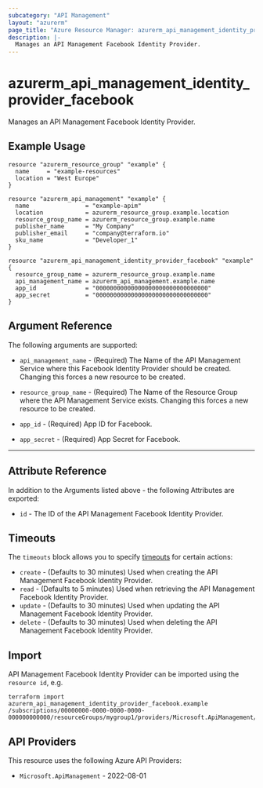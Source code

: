 ```yaml
---
subcategory: "API Management"
layout: "azurerm"
page_title: "Azure Resource Manager: azurerm_api_management_identity_provider_facebook"
description: |-
  Manages an API Management Facebook Identity Provider.
---
```


# azurerm_api_management_identity_provider_facebook

Manages an API Management Facebook Identity Provider.

## Example Usage

```hcl
resource "azurerm_resource_group" "example" {
  name     = "example-resources"
  location = "West Europe"
}

resource "azurerm_api_management" "example" {
  name                = "example-apim"
  location            = azurerm_resource_group.example.location
  resource_group_name = azurerm_resource_group.example.name
  publisher_name      = "My Company"
  publisher_email     = "company@terraform.io"
  sku_name            = "Developer_1"
}

resource "azurerm_api_management_identity_provider_facebook" "example" {
  resource_group_name = azurerm_resource_group.example.name
  api_management_name = azurerm_api_management.example.name
  app_id              = "00000000000000000000000000000000"
  app_secret          = "00000000000000000000000000000000"
}
```

## Argument Reference

The following arguments are supported:

* `api_management_name` - (Required) The Name of the API Management Service where this Facebook Identity Provider should be created. Changing this forces a new resource to be created.

* `resource_group_name` - (Required) The Name of the Resource Group where the API Management Service exists. Changing this forces a new resource to be created.

* `app_id` - (Required) App ID for Facebook.

* `app_secret` - (Required) App Secret for Facebook.

---

## Attribute Reference

In addition to the Arguments listed above - the following Attributes are exported:

* `id` - The ID of the API Management Facebook Identity Provider.

## Timeouts

The `timeouts` block allows you to specify [timeouts](https://developer.hashicorp.com/terraform/language/resources/configure#define-operation-timeouts) for certain actions:

* `create` - (Defaults to 30 minutes) Used when creating the API Management Facebook Identity Provider.
* `read` - (Defaults to 5 minutes) Used when retrieving the API Management Facebook Identity Provider.
* `update` - (Defaults to 30 minutes) Used when updating the API Management Facebook Identity Provider.
* `delete` - (Defaults to 30 minutes) Used when deleting the API Management Facebook Identity Provider.

## Import

API Management Facebook Identity Provider can be imported using the `resource id`, e.g.

```shell
terraform import azurerm_api_management_identity_provider_facebook.example /subscriptions/00000000-0000-0000-0000-000000000000/resourceGroups/mygroup1/providers/Microsoft.ApiManagement/service/instance1/identityProviders/facebook
```

## API Providers
<!-- This section is generated, changes will be overwritten -->
This resource uses the following Azure API Providers:

* `Microsoft.ApiManagement` - 2022-08-01
